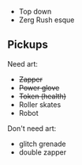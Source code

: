 - Top down
- Zerg Rush esque

## Pickups

Need art:
- ~~Zapper~~
- ~~Power glove~~
- ~~Token (health)~~
- Roller skates
- Robot

Don't need art:
- glitch grenade
- double zapper